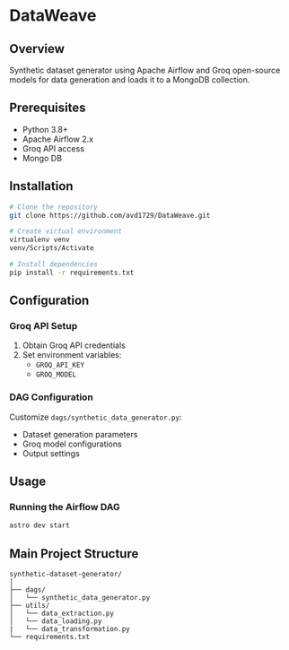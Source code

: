 # DataWeave

## Overview
Synthetic dataset generator using Apache Airflow and Groq open-source models for data generation and loads it to a MongoDB collection.

## Prerequisites
- Python 3.8+
- Apache Airflow 2.x
- Groq API access
- Mongo DB 

## Installation

```bash
# Clone the repository
git clone https://github.com/avd1729/DataWeave.git

# Create virtual environment
virtualenv venv
venv/Scripts/Activate

# Install dependencies
pip install -r requirements.txt
```

## Configuration

### Groq API Setup
1. Obtain Groq API credentials
2. Set environment variables:
   - `GROQ_API_KEY`
   - `GROQ_MODEL`

### DAG Configuration
Customize `dags/synthetic_data_generator.py`:
- Dataset generation parameters
- Groq model configurations
- Output settings

## Usage

### Running the Airflow DAG
```bash
astro dev start
```

## Main Project Structure
```
synthetic-dataset-generator/
│
├── dags/
│   └── synthetic_data_generator.py
├── utils/
│   └── data_extraction.py
│   └── data_loading.py
|   └── data_transformation.py
└── requirements.txt
```

